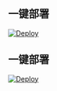 ## 一键部署

[![Deploy](https://www.herokucdn.com/deploy/button.svg)](https://heroku.com/deploy)
## 一键部署

[![Deploy](https://www.herokucdn.com/deploy/button.svg)](https://heroku.com/deploy)
